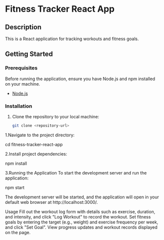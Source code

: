 # Fitness Tracker React App

## Description

This is a React application for tracking workouts and fitness goals.

## Getting Started

### Prerequisites

Before running the application, ensure you have Node.js and npm installed on your machine.

- [Node.js](https://nodejs.org/)

### Installation

1. Clone the repository to your local machine:

   ```bash
   git clone <repository-url>

1.Navigate to the project directory:

cd fitness-tracker-react-app

2.Install project dependencies:

npm install

3.Running the Application
To start the development server and run the application:

npm start

The development server will be started, and the application will open in your default web browser at http://localhost:3000/.

Usage
Fill out the workout log form with details such as exercise, duration, and intensity, and click "Log Workout" to record the workout.
Set fitness goals by entering the target (e.g., weight) and exercise frequency per week, and click "Set Goal".
View progress updates and workout records displayed on the page.